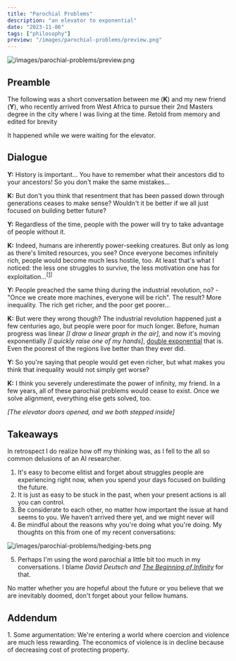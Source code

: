 ```yaml
---
title: "Parochial Problems"
description: "an elevator to exponential"
date: "2023-11-06"
tags: ["philosophy"]
preview: "/images/parochial-problems/preview.png"
---
```


![/images/parochial-problems/preview.png](/images/parochial-problems/preview.png)
## Preamble

The following was a short conversation between me (**K**) and my new friend (**Y**), who recently arrived from West Africa to pursue their 2nd Masters degree in the city where I was living at the time. Retold from memory and edited for brevity

It happened while we were waiting for the elevator.

## Dialogue

**Y:** History is important... You have to remember what their ancestors did to your ancestors! So you don't make the same mistakes...

**K:** But don't you think that resentment that has been passed down through generations ceases to make sense? Wouldn't it be better if we all just focused on building better future?

**Y:** Regardless of the time, people with the power will try to take advantage of people without it.

**K:** Indeed, humans are inherently power-seeking creatures. But only as long as there's limited resources, you see? Once everyone becomes infinitely rich, people would become much less hostile, too. At least that's what I noticed: the less one struggles to survive, the less motivation one has for exploitation...<sup>[[1](#addendum-1)]</sup>

**Y:** People preached the same thing during the industrial revolution, no? - "Once we create more machines, everyone will be rich". The result? More inequality. The rich get richer, and the poor get poorer...

**K:** But were they wrong though? The industrial revolution happened just a few centuries ago, but people were poor for much longer. Before, human progress was linear _[I draw a linear graph in the air]_, and now it's moving exponentially _[I quickly raise one of my hands]_, [double exponential](https://waitbutwhy.com/2015/01/artificial-intelligence-revolution-1.html) that is. Even the poorest of the regions live better than they ever did.

**Y:** So you're saying that people would get even richer, but what makes you think that inequality would not simply get worse?

**K:** I think you severely underestimate the power of infinity, my friend. In a few years, all of these parochial problems would cease to exist. Once we solve alignment, everything else gets solved, too.

_[The elevator doors opened, and we both stepped inside]_

## Takeaways
In retrospect I do realize how off my thinking was, as I fell to the all so common delusions of an AI researcher.

1. It's easy to become elitist and forget about struggles people are experiencing right now, when you spend your days focused on building the future.
2. It is just as easy to be stuck in the past, when your present actions is all you can control.
3. Be considerate to each other, no matter how important the issue at hand seems to you. We haven’t arrived there yet, and we might never will
4. Be mindful about the reasons why you're doing what you're doing. My thoughts on this from one of my recent conversations:

![/images/parochial-problems/hedging-bets.png](/images/parochial-problems/hedging-bets.png)

5. Perhaps I'm using the word parochial a little bit too much in my conversations. I blame _David Deutsch and [The Beginning of Infinity](https://en.wikipedia.org/wiki/The_Beginning_of_Infinity)_ for that.

No matter whether you are hopeful about the future or you believe that we are inevitably doomed, don't forget about your fellow humans.


## Addendum
<a name="addendum-1">1.</a> Some argumentation: We're entering a world where coercion and violence are much less rewarding.
The economics of violence is in decline because of decreasing cost of protecting property.
